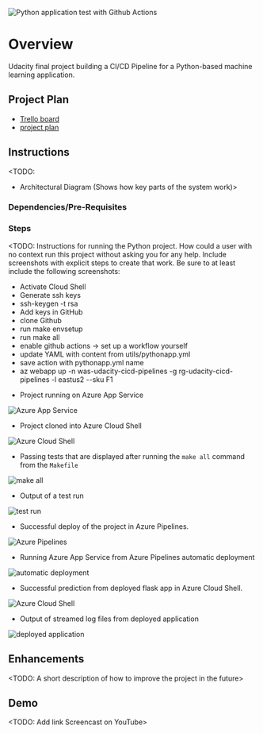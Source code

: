 ![Python application test with Github Actions](https://github.com/alemag1986/udacity-cicd-pipelines/workflows/Python%20application%20test%20with%20Github%20Actions/badge.svg?branch=main&event=push)

# Overview

Udacity final project building a CI/CD Pipeline for a Python-based machine learning application.

## Project Plan

* [Trello board](https://trello.com/b/bGd4Kp9p/cicd-pipeline-project)
* [project plan](https://github.com/alemag1986/udacity-cicd-pipelines/blob/main/docs/CICD%20Pipeline%20Project%20Plan.xlsx)

## Instructions

<TODO:  
* Architectural Diagram (Shows how key parts of the system work)>

### Dependencies/Pre-Requisites

### Steps

<TODO:  Instructions for running the Python project.  How could a user with no context run this project without asking you for any help.  Include screenshots with explicit steps to create that work. Be sure to at least include the following screenshots:

- Activate Cloud Shell
- Generate ssh keys
- ssh-keygen -t rsa
- Add keys in GitHub
- clone Github
- run make envsetup
- run make all
- enable github actions -> set up a workflow yourself
- update YAML with content from utils/pythonapp.yml
- save action with pythonapp.yml name
- az webapp up -n was-udacity-cicd-pipelines -g rg-udacity-cicd-pipelines -l eastus2 --sku F1

* Project running on Azure App Service

![Azure App Service](https://github.com/alemag1986/udacity-cicd-pipelines/tree/main/screenshots/)

* Project cloned into Azure Cloud Shell

![Azure Cloud Shell](https://github.com/alemag1986/udacity-cicd-pipelines/blob/main/screenshots/Azure%20Cloud%20Shell%20%20repo%20cloned.png?raw=true)

* Passing tests that are displayed after running the `make all` command from the `Makefile`

![make all](https://github.com/alemag1986/udacity-cicd-pipelines/tree/main/screenshots/)

* Output of a test run

![test run](https://github.com/alemag1986/udacity-cicd-pipelines/tree/main/screenshots/)

* Successful deploy of the project in Azure Pipelines.  

![Azure Pipelines](https://github.com/alemag1986/udacity-cicd-pipelines/tree/main/screenshots/)

* Running Azure App Service from Azure Pipelines automatic deployment

![automatic deployment](https://github.com/alemag1986/udacity-cicd-pipelines/tree/main/screenshots/)

* Successful prediction from deployed flask app in Azure Cloud Shell. 

![Azure Cloud Shell](https://github.com/alemag1986/udacity-cicd-pipelines/tree/main/screenshots/)

* Output of streamed log files from deployed application

![deployed application](https://github.com/alemag1986/udacity-cicd-pipelines/tree/main/screenshots/)


## Enhancements

<TODO: A short description of how to improve the project in the future>

## Demo 

<TODO: Add link Screencast on YouTube>

